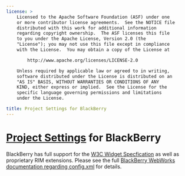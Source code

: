 ```yaml
---
license: >
    Licensed to the Apache Software Foundation (ASF) under one
    or more contributor license agreements.  See the NOTICE file
    distributed with this work for additional information
    regarding copyright ownership.  The ASF licenses this file
    to you under the Apache License, Version 2.0 (the
    "License"); you may not use this file except in compliance
    with the License.  You may obtain a copy of the License at

        http://www.apache.org/licenses/LICENSE-2.0

    Unless required by applicable law or agreed to in writing,
    software distributed under the License is distributed on an
    "AS IS" BASIS, WITHOUT WARRANTIES OR CONDITIONS OF ANY
    KIND, either express or implied.  See the License for the
    specific language governing permissions and limitations
    under the License.

title: Project Settings for BlackBerry
---
```


[Project Settings](../index.html) for BlackBerry 
===================================

BlackBerry has full support for the [W3C Widget Specfication](http://www.w3.org/TR/widgets/) as well as proprietary RIM extensions. Please see the full [BlackBerry WebWorks documentation regarding config.xml](https://developer.blackberry.com/html5/documentation/working_with_config_xml_file_1866970_11.html) for details. 

